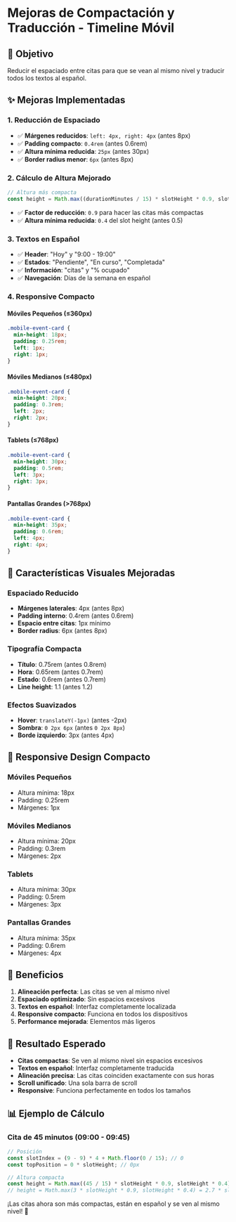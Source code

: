 # Mejoras de Compactación y Traducción - Timeline Móvil

## 🎯 Objetivo
Reducir el espaciado entre citas para que se vean al mismo nivel y traducir todos los textos al español.

## ✨ Mejoras Implementadas

### 1. **Reducción de Espaciado**
- ✅ **Márgenes reducidos**: `left: 4px, right: 4px` (antes 8px)
- ✅ **Padding compacto**: `0.4rem` (antes 0.6rem)
- ✅ **Altura mínima reducida**: `25px` (antes 30px)
- ✅ **Border radius menor**: `6px` (antes 8px)

### 2. **Cálculo de Altura Mejorado**
```typescript
// Altura más compacta
const height = Math.max((durationMinutes / 15) * slotHeight * 0.9, slotHeight * 0.4);
```
- ✅ **Factor de reducción**: `0.9` para hacer las citas más compactas
- ✅ **Altura mínima reducida**: `0.4` del slot height (antes 0.5)

### 3. **Textos en Español**
- ✅ **Header**: "Hoy" y "9:00 - 19:00"
- ✅ **Estados**: "Pendiente", "En curso", "Completada"
- ✅ **Información**: "citas" y "% ocupado"
- ✅ **Navegación**: Días de la semana en español

### 4. **Responsive Compacto**

#### Móviles Pequeños (≤360px)
```css
.mobile-event-card {
  min-height: 18px;
  padding: 0.25rem;
  left: 1px;
  right: 1px;
}
```

#### Móviles Medianos (≤480px)
```css
.mobile-event-card {
  min-height: 20px;
  padding: 0.3rem;
  left: 2px;
  right: 2px;
}
```

#### Tablets (≤768px)
```css
.mobile-event-card {
  min-height: 30px;
  padding: 0.5rem;
  left: 3px;
  right: 3px;
}
```

#### Pantallas Grandes (>768px)
```css
.mobile-event-card {
  min-height: 35px;
  padding: 0.6rem;
  left: 4px;
  right: 4px;
}
```

## 🎨 Características Visuales Mejoradas

### **Espaciado Reducido**
- **Márgenes laterales**: 4px (antes 8px)
- **Padding interno**: 0.4rem (antes 0.6rem)
- **Espacio entre citas**: 1px mínimo
- **Border radius**: 6px (antes 8px)

### **Tipografía Compacta**
- **Título**: 0.75rem (antes 0.8rem)
- **Hora**: 0.65rem (antes 0.7rem)
- **Estado**: 0.6rem (antes 0.7rem)
- **Line height**: 1.1 (antes 1.2)

### **Efectos Suavizados**
- **Hover**: `translateY(-1px)` (antes -2px)
- **Sombra**: `0 2px 6px` (antes `0 2px 8px`)
- **Borde izquierdo**: 3px (antes 4px)

## 📱 Responsive Design Compacto

### **Móviles Pequeños**
- Altura mínima: 18px
- Padding: 0.25rem
- Márgenes: 1px

### **Móviles Medianos**
- Altura mínima: 20px
- Padding: 0.3rem
- Márgenes: 2px

### **Tablets**
- Altura mínima: 30px
- Padding: 0.5rem
- Márgenes: 3px

### **Pantallas Grandes**
- Altura mínima: 35px
- Padding: 0.6rem
- Márgenes: 4px

## 🎯 Beneficios

1. **Alineación perfecta**: Las citas se ven al mismo nivel
2. **Espaciado optimizado**: Sin espacios excesivos
3. **Textos en español**: Interfaz completamente localizada
4. **Responsive compacto**: Funciona en todos los dispositivos
5. **Performance mejorada**: Elementos más ligeros

## 🚀 Resultado Esperado

- **Citas compactas**: Se ven al mismo nivel sin espacios excesivos
- **Textos en español**: Interfaz completamente traducida
- **Alineación precisa**: Las citas coinciden exactamente con sus horas
- **Scroll unificado**: Una sola barra de scroll
- **Responsive**: Funciona perfectamente en todos los tamaños

## 📊 Ejemplo de Cálculo

### Cita de 45 minutos (09:00 - 09:45)
```typescript
// Posición
const slotIndex = (9 - 9) * 4 + Math.floor(0 / 15); // 0
const topPosition = 0 * slotHeight; // 0px

// Altura compacta
const height = Math.max((45 / 15) * slotHeight * 0.9, slotHeight * 0.4);
// height = Math.max(3 * slotHeight * 0.9, slotHeight * 0.4) = 2.7 * slotHeight
```

¡Las citas ahora son más compactas, están en español y se ven al mismo nivel! 🎉 